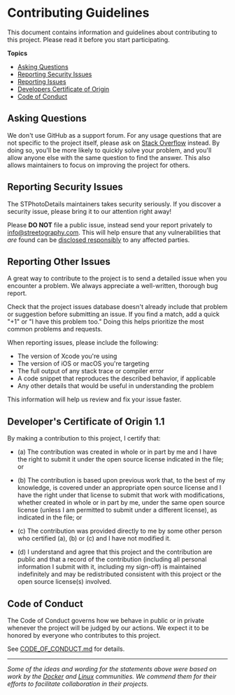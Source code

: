 # Contributing Guidelines

This document contains information and guidelines about contributing to this project.
Please read it before you start participating.

**Topics**

* [Asking Questions](#asking-questions)
* [Reporting Security Issues](#reporting-security-issues)
* [Reporting Issues](#reporting-other-issues)
* [Developers Certificate of Origin](#developers-certificate-of-origin)
* [Code of Conduct](#code-of-conduct)

## Asking Questions

We don't use GitHub as a support forum.
For any usage questions that are not specific to the project itself,
please ask on [Stack Overflow](https://stackoverflow.com) instead.
By doing so, you'll be more likely to quickly solve your problem,
and you'll allow anyone else with the same question to find the answer.
This also allows maintainers to focus on improving the project for others.

## Reporting Security Issues

The STPhotoDetails maintainers takes security seriously.
If you discover a security issue, please bring it to our attention right away!

Please **DO NOT** file a public issue,
instead send your report privately to <info@streetography.com>.
This will help ensure that any vulnerabilities that _are_ found
can be [disclosed responsibly](http://en.wikipedia.org/wiki/Responsible_disclosure)
to any affected parties.

## Reporting Other Issues

A great way to contribute to the project
is to send a detailed issue when you encounter a problem.
We always appreciate a well-written, thorough bug report.

Check that the project issues database
doesn't already include that problem or suggestion before submitting an issue.
If you find a match, add a quick "+1" or "I have this problem too."
Doing this helps prioritize the most common problems and requests.

When reporting issues, please include the following:

* The version of Xcode you're using
* The version of iOS or macOS you're targeting
* The full output of any stack trace or compiler error
* A code snippet that reproduces the described behavior, if applicable
* Any other details that would be useful in understanding the problem

This information will help us review and fix your issue faster.

## Developer's Certificate of Origin 1.1

By making a contribution to this project, I certify that:

- (a) The contribution was created in whole or in part by me and I
      have the right to submit it under the open source license
      indicated in the file; or

- (b) The contribution is based upon previous work that, to the best
      of my knowledge, is covered under an appropriate open source
      license and I have the right under that license to submit that
      work with modifications, whether created in whole or in part
      by me, under the same open source license (unless I am
      permitted to submit under a different license), as indicated
      in the file; or

- (c) The contribution was provided directly to me by some other
      person who certified (a), (b) or (c) and I have not modified
      it.

- (d) I understand and agree that this project and the contribution
      are public and that a record of the contribution (including all
      personal information I submit with it, including my sign-off) is
      maintained indefinitely and may be redistributed consistent with
      this project or the open source license(s) involved.

## Code of Conduct

The Code of Conduct governs how we behave in public or in private
whenever the project will be judged by our actions.
We expect it to be honored by everyone who contributes to this project.

See [CODE_OF_CONDUCT.md](https://github.com/mikelanza/st-photo-details-ios/blob/master/CODE_OF_CONDUCT.md) for details.

---

*Some of the ideas and wording for the statements above were based on work by the [Docker](https://github.com/docker/docker/blob/master/CONTRIBUTING.md) and [Linux](http://elinux.org/Developer_Certificate_Of_Origin) communities. We commend them for their efforts to facilitate collaboration in their projects.*
